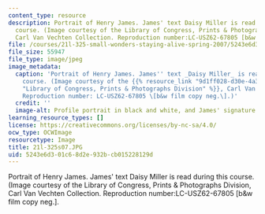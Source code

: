 ```yaml
---
content_type: resource
description: Portrait of Henry James. James' text Daisy Miller is read during this
  course. (Image courtesy of the Library of Congress, Prints & Photographs Division,
  Carl Van Vechten Collection. Reproduction number:LC-USZ62-67805 [b&w film copy neg.].
file: /courses/21l-325-small-wonders-staying-alive-spring-2007/5243e6d301c68d2e932bcb015228129d_21l-325s07.JPG
file_size: 55947
file_type: image/jpeg
image_metadata:
  caption: 'Portrait of Henry James. James'' text _Daisy Miller_ is read during this
    course. (Image courtesy of the {{% resource_link "9d1ff028-d30e-4a34-be01-0063cacdde51"
    "Library of Congress, Prints & Photographs Division" %}}, Carl Van Vechten Collection.
    Reproduction number: LC-USZ62-67805 \[b&w film copy neg.\].)'
  credit: ''
  image-alt: Profile portrait in black and white, and James' signature appears below.
learning_resource_types: []
license: https://creativecommons.org/licenses/by-nc-sa/4.0/
ocw_type: OCWImage
resourcetype: Image
title: 21l-325s07.JPG
uid: 5243e6d3-01c6-8d2e-932b-cb015228129d
---
```

Portrait of Henry James. James' text Daisy Miller is read during this course. (Image courtesy of the Library of Congress, Prints & Photographs Division, Carl Van Vechten Collection. Reproduction number:LC-USZ62-67805 [b&w film copy neg.].